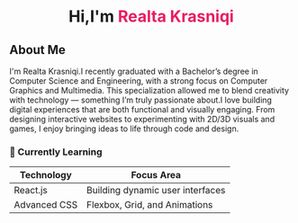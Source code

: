 <h1 align="center">
  Hi,I'm <span style="color:#e91e63;">Realta Krasniqi</span>
</h1>
<h2 align="Left">
  About Me <span style="color:#e91e63;"></span>
</h2>
I'm Realta Krasniqi.I recently graduated with a Bachelor’s degree in Computer Science and Engineering, with a strong focus on Computer Graphics and Multimedia. This specialization allowed me to blend creativity with technology — something I’m truly passionate about.I love building digital experiences that are both functional and visually engaging. From designing interactive websites to experimenting with 2D/3D visuals and games, I enjoy bringing ideas to life through code and design.
<h3 align="Left">
🌱 Currently Learning

| Technology            | Focus Area                                       |
|-----------------------|--------------------------------------------------|
| React.js              | Building dynamic user interfaces                 |
| Advanced CSS          | Flexbox, Grid, and Animations                    |


                                         


